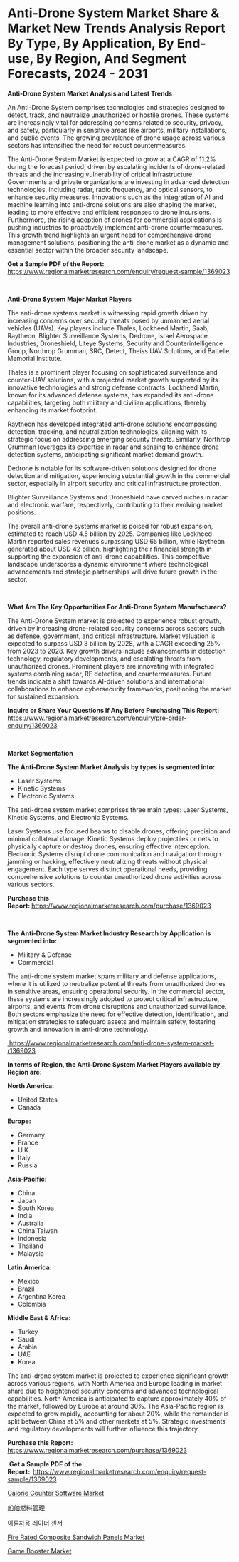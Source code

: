 <p><h1>Anti-Drone System Market Share & Market New Trends Analysis Report By Type, By Application, By End-use, By Region, And Segment Forecasts, 2024 - 2031</h1></p><p><strong>Anti-Drone System Market Analysis and Latest Trends</strong></p>
<p><p>An Anti-Drone System comprises technologies and strategies designed to detect, track, and neutralize unauthorized or hostile drones. These systems are increasingly vital for addressing concerns related to security, privacy, and safety, particularly in sensitive areas like airports, military installations, and public events. The growing prevalence of drone usage across various sectors has intensified the need for robust countermeasures.</p><p>The Anti-Drone System Market is expected to grow at a CAGR of 11.2% during the forecast period, driven by escalating incidents of drone-related threats and the increasing vulnerability of critical infrastructure. Governments and private organizations are investing in advanced detection technologies, including radar, radio frequency, and optical sensors, to enhance security measures. Innovations such as the integration of AI and machine learning into anti-drone solutions are also shaping the market, leading to more effective and efficient responses to drone incursions. Furthermore, the rising adoption of drones for commercial applications is pushing industries to proactively implement anti-drone countermeasures. This growth trend highlights an urgent need for comprehensive drone management solutions, positioning the anti-drone market as a dynamic and essential sector within the broader security landscape.</p></p>
<p><strong>Get a Sample PDF of the Report:&nbsp;</strong> <a href="https://www.regionalmarketresearch.com/enquiry/request-sample/1369023">https://www.regionalmarketresearch.com/enquiry/request-sample/1369023</a></p>
<p>&nbsp;</p>
<p><strong>Anti-Drone System Major Market Players</strong></p>
<p><p>The anti-drone systems market is witnessing rapid growth driven by increasing concerns over security threats posed by unmanned aerial vehicles (UAVs). Key players include Thales, Lockheed Martin, Saab, Raytheon, Blighter Surveillance Systems, Dedrone, Israel Aerospace Industries, Droneshield, Liteye Systems, Security and Counterintelligence Group, Northrop Grumman, SRC, Detect, Theiss UAV Solutions, and Battelle Memorial Institute.</p><p>Thales is a prominent player focusing on sophisticated surveillance and counter-UAV solutions, with a projected market growth supported by its innovative technologies and strong defense contracts. Lockheed Martin, known for its advanced defense systems, has expanded its anti-drone capabilities, targeting both military and civilian applications, thereby enhancing its market footprint.</p><p>Raytheon has developed integrated anti-drone solutions encompassing detection, tracking, and neutralization technologies, aligning with its strategic focus on addressing emerging security threats. Similarly, Northrop Grumman leverages its expertise in radar and sensing to enhance drone detection systems, anticipating significant market demand growth.</p><p>Dedrone is notable for its software-driven solutions designed for drone detection and mitigation, experiencing substantial growth in the commercial sector, especially in airport security and critical infrastructure protection.</p><p>Blighter Surveillance Systems and Droneshield have carved niches in radar and electronic warfare, respectively, contributing to their evolving market positions. </p><p>The overall anti-drone systems market is poised for robust expansion, estimated to reach USD 4.5 billion by 2025. Companies like Lockheed Martin reported sales revenues surpassing USD 65 billion, while Raytheon generated about USD 42 billion, highlighting their financial strength in supporting the expansion of anti-drone capabilities. This competitive landscape underscores a dynamic environment where technological advancements and strategic partnerships will drive future growth in the sector.</p></p>
<p>&nbsp;</p>
<p><strong>What Are The Key Opportunities For Anti-Drone System Manufacturers?</strong></p>
<p><p>The Anti-Drone System market is projected to experience robust growth, driven by increasing drone-related security concerns across sectors such as defense, government, and critical infrastructure. Market valuation is expected to surpass USD 3 billion by 2028, with a CAGR exceeding 25% from 2023 to 2028. Key growth drivers include advancements in detection technology, regulatory developments, and escalating threats from unauthorized drones. Prominent players are innovating with integrated systems combining radar, RF detection, and countermeasures. Future trends indicate a shift towards AI-driven solutions and international collaborations to enhance cybersecurity frameworks, positioning the market for sustained expansion.</p></p>
<p><strong>Inquire or Share Your Questions If Any Before Purchasing This Report:</strong> <a href="https://www.regionalmarketresearch.com/enquiry/pre-order-enquiry/1369023">https://www.regionalmarketresearch.com/enquiry/pre-order-enquiry/1369023</a></p>
<p>&nbsp;</p>
<p><strong>Market Segmentation</strong></p>
<p><strong>The Anti-Drone System Market Analysis by types is segmented into:</strong></p>
<p><ul><li>Laser Systems</li><li>Kinetic Systems</li><li>Electronic Systems</li></ul></p>
<p><p>The anti-drone system market comprises three main types: Laser Systems, Kinetic Systems, and Electronic Systems. </p><p>Laser Systems use focused beams to disable drones, offering precision and minimal collateral damage. Kinetic Systems deploy projectiles or nets to physically capture or destroy drones, ensuring effective interception. Electronic Systems disrupt drone communication and navigation through jamming or hacking, effectively neutralizing threats without physical engagement. Each type serves distinct operational needs, providing comprehensive solutions to counter unauthorized drone activities across various sectors.</p></p>
<p><strong>Purchase this Report:&nbsp;</strong><a href="https://www.regionalmarketresearch.com/purchase/1369023">https://www.regionalmarketresearch.com/purchase/1369023</a></p>
<p>&nbsp;</p>
<p><strong>The Anti-Drone System Market Industry Research by Application is segmented into:</strong></p>
<p><ul><li>Military & Defense</li><li>Commercial</li></ul></p>
<p><p>The anti-drone system market spans military and defense applications, where it is utilized to neutralize potential threats from unauthorized drones in sensitive areas, ensuring operational security. In the commercial sector, these systems are increasingly adopted to protect critical infrastructure, airports, and events from drone disruptions and unauthorized surveillance. Both sectors emphasize the need for effective detection, identification, and mitigation strategies to safeguard assets and maintain safety, fostering growth and innovation in anti-drone technology.</p></p>
<p><a href="https://www.regionalmarketresearch.com/anti-drone-system-market-r1369023">&nbsp;https://www.regionalmarketresearch.com/anti-drone-system-market-r1369023</a></p>
<p><strong>In terms of Region, the Anti-Drone System Market Players available by Region are:</strong></p>
<p>
    <p> <strong> North America: </strong>
        <ul>
            <li>United States</li>
            <li>Canada</li>
        </ul>
        </p> 
    <p> <strong> Europe: </strong>
        <ul>
            <li>Germany</li>
            <li>France</li>
            <li>U.K.</li>
            <li>Italy</li>
            <li>Russia</li>
        </ul>
        </p> 
    <p> <strong> Asia-Pacific: </strong>
        <ul>
            <li>China</li>
            <li>Japan</li>
            <li>South Korea</li>
            <li>India</li>
            <li>Australia</li>
            <li>China Taiwan</li>
            <li>Indonesia</li>
            <li>Thailand</li>
            <li>Malaysia</li>
        </ul>
        </p> 
    <p> <strong> Latin America: </strong>
        <ul>
            <li>Mexico</li>
            <li>Brazil</li>
            <li>Argentina Korea</li>
            <li>Colombia</li>
        </ul>
        </p> 
    <p> <strong> Middle East & Africa: </strong>
        <ul>
            <li>Turkey</li>
            <li>Saudi</li>
            <li>Arabia</li>
            <li>UAE</li>
            <li>Korea</li>
        </ul>
    </p>
    </p>
<p><p>The anti-drone system market is projected to experience significant growth across various regions, with North America and Europe leading in market share due to heightened security concerns and advanced technological capabilities. North America is anticipated to capture approximately 40% of the market, followed by Europe at around 30%. The Asia-Pacific region is expected to grow rapidly, accounting for about 20%, while the remainder is split between China at 5% and other markets at 5%. Strategic investments and regulatory developments will further influence this trajectory.</p></p>
<p><strong>Purchase this Report: </strong><a href="https://www.regionalmarketresearch.com/purchase/1369023">https://www.regionalmarketresearch.com/purchase/1369023</a></p>
<p>&nbsp;<strong>Get a Sample PDF of the Report:&nbsp;&nbsp;</strong><a href="https://www.regionalmarketresearch.com/enquiry/request-sample/1369023">https://www.regionalmarketresearch.com/enquiry/request-sample/1369023</a></p>
<p><strong></strong></p>
<p><p><a href="https://www.linkedin.com/pulse/calorie-counter-software-market-share-new-trends-analysis-its-a8hpf?trackingId=emlzBqL4TnOgEFdNSgcCAA%3D%3D">Calorie Counter Software Market</a></p><p><a href="https://medium.com/@ismaelblick2023/%E6%B5%B7%E6%B4%8B%E7%87%83%E6%96%99%E7%AE%A1%E7%90%86%E5%B8%82%E5%A0%B4%E3%81%AE%E9%9D%A9%E5%91%BD-2024%E5%B9%B4-2031%E5%B9%B4-%E6%AC%A1%E3%81%AE%E5%8D%81%E5%B9%B4%E3%82%92%E5%BD%A2%E4%BD%9C%E3%82%8B%E5%B8%82%E5%A0%B4%E3%83%88%E3%83%AC%E3%83%B3%E3%83%89-095cd4feef59?postPublishedType=repub">船舶燃料管理</a></p><p><a href="https://medium.com/@nykefletcher/2%EB%A5%9C%EC%B0%A8-%EC%8B%9C%EC%9E%A5%EC%9D%84-%EC%9C%84%ED%95%9C-%EA%B8%80%EB%A1%9C%EB%B2%8C-%EB%A0%88%EC%9D%B4%EB%8D%94-%EC%84%BC%EC%84%9C-%EC%8B%9C%EC%9E%A5-%EA%B7%9C%EB%AA%A8-%EB%B0%8F-%EC%8B%9C%EC%9E%A5-%EB%8F%99%ED%96%A5-%EB%B6%84%EC%84%9D-%EC%A7%80%EC%97%AD-%EC%A0%84%EB%A7%9D-%EA%B2%BD%EC%9F%81-%EC%A0%84%EB%9E%B5%EC%97%90-%EB%94%B0%EB%A5%B8-2024%EB%85%84%EB%B6%80%ED%84%B0-2031%EB%85%84%EA%B9%8C%EC%A7%80%EC%9D%98-%EC%98%88%EC%B8%A1-429640ff8014">이륜차용 레이더 센서</a></p><p><a href="https://issuu.com/reportprime-2/docs/fire-rated-composite-sandwich-panel_0fc15701376d3a">Fire Rated Composite Sandwich Panels Market</a></p><p><a href="https://www.linkedin.com/pulse/global-game-booster-market-focus-product-type-androidios-end-dq3hf?trackingId=zry5aFFQSnmCFDRvdaAdNQ%3D%3D">Game Booster Market</a></p></p>